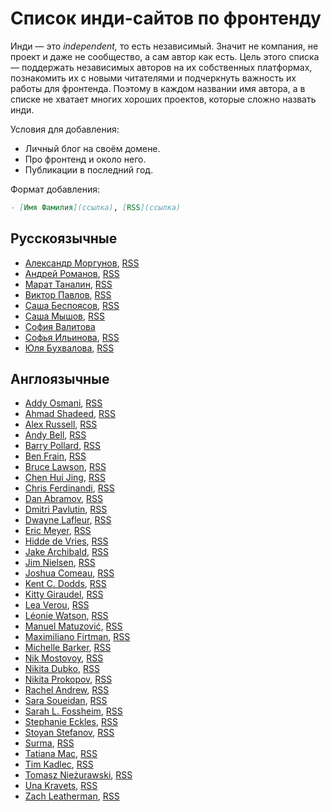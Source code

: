 # Список инди-сайтов по фронтенду

Инди — это _independent,_ то есть независимый. Значит не компания, не проект и даже не сообщество, а сам автор как есть. Цель этого списка — поддержать независимых авторов на их собственных платформах, познакомить их с новыми читателями и подчеркнуть важность их работы для фронтенда. Поэтому в каждом названии имя автора, а в списке не хватает многих хороших проектов, которые сложно назвать инди.

Условия для добавления:

- Личный блог на своём домене.
- Про фронтенд и около него.
- Публикации в последний год.

Формат добавления:

```md
- [Имя Фамилия](ссылка), [RSS](ссылка)
```

## Русскоязычные

- [Александр Моргунов](https://amorgunov.com/), [RSS](https://amorgunov.com/feed/feed.xml)
- [Андрей Романов](https://forweb.dev/ru/blog), [RSS](https://forweb.dev/ru/blog/feed.xml)
- [Марат Таналин](https://tanalin.com/blog/), [RSS](https://tanalin.com/blog/feeds/rss/)
- [Виктор Павлов](https://www.master-web.info/), [RSS](http://feeds2.feedburner.com/master-web)
- [Саша Беспоясов](https://bespoyasov.ru/blog/), [RSS](https://bespoyasov.ru/rss.xml)
- [Саша Мышов](https://defront.ru/), [RSS](https://defront.ru/feed/feed.xml)
- [София Валитова](https://ariarzer.dev/)
- [Софья Ильинова](https://isqua.ru/blog/), [RSS](https://isqua.ru/blog/rss/)
- [Юля Бухвалова](http://css.yoksel.ru/), [RSS](http://css.yoksel.ru/feed.xml)

## Англоязычные

- [Addy Osmani](https://addyosmani.com/), [RSS](https://addyosmani.com/feed.xml)
- [Ahmad Shadeed](https://ishadeed.com/), [RSS](https://ishadeed.com/feed.xml)
- [Alex Russell](https://infrequently.org/), [RSS](https://infrequently.org/feed/)
- [Andy Bell](https://piccalil.li/), [RSS](https://piccalil.li/feed.xml)
- [Barry Pollard](https://www.tunetheweb.com/blog/), [RSS](https://www.tunetheweb.com/rss.xml)
- [Ben Frain](https://benfrain.com/blog/), [RSS](https://benfrain.com/feed)
- [Bruce Lawson](https://www.brucelawson.co.uk/), [RSS](https://www.brucelawson.co.uk/feed/)
- [Chen Hui Jing](https://chenhuijing.com/), [RSS](https://chenhuijing.com/feed.xml)
- [Chris Ferdinandi](https://gomakethings.com/articles/), [RSS](https://gomakethings.com/feed/index.xml)
- [Dan Abramov](https://overreacted.io/), [RSS](https://overreacted.io/rss.xml)
- [Dmitri Pavlutin](https://dmitripavlutin.com/), [RSS](https://dmitripavlutin.com/rss.xml)
- [Dwayne Lafleur](https://www.lafoo.com/), [RSS](https://www.lafoo.com/feed/)
- [Eric Meyer](https://meyerweb.com/), [RSS](https://meyerweb.com/eric/thoughts/feed/)
- [Hidde de Vries](https://hiddedevries.nl/en/blog/), [RSS](https://hiddedevries.nl/rss/full/)
- [Jake Archibald](https://jakearchibald.com/), [RSS](https://jakearchibald.com/posts.rss)
- [Jim Nielsen](https://blog.jim-nielsen.com/), [RSS](https://blog.jim-nielsen.com/feed.xml)
- [Joshua Comeau](https://www.joshwcomeau.com/), [RSS](https://www.joshwcomeau.com/rss.xml)
- [Kent C. Dodds](https://kentcdodds.com/), [RSS](https://kentcdodds.com/blog/rss.xml)
- [Kitty Giraudel](https://kittygiraudel.com/blog/), [RSS](https://kittygiraudel.com/rss)
- [Lea Verou](https://lea.verou.me/), [RSS](https://lea.verou.me/feed/)
- [Léonie Watson](https://tink.uk/), [RSS](https://tink.uk/feed.xml)
- [Manuel Matuzović](https://www.matuzo.at/), [RSS](https://www.matuzo.at/feed_all.xml)
- [Maximiliano Firtman](https://firt.dev/), [RSS](https://firt.dev/feed/feed.xml)
- [Michelle Barker](https://css-irl.info/), [RSS](https://css-irl.info/rss.xml)
- [Nik Mostovoy](https://xnim.me/blog), [RSS](https://xnim.me/atom)
- [Nikita Dubko](https://mefody.dev/), [RSS](https://mefody.dev/feed/rss.xml)
- [Nikita Prokopov](https://tonsky.me/), [RSS](http://tonsky.me/blog/atom.xml)
- [Rachel Andrew](https://rachelandrew.co.uk/archives/), [RSS](https://rachelandrew.co.uk/archives/rss.php)
- [Sara Soueidan](https://www.sarasoueidan.com/blog/), [RSS](https://www.sarasoueidan.com/blog/index.xml)
- [Sarah L. Fossheim](https://fossheim.io/writing/), [RSS](https://fossheim.io/feed.xml)
- [Stephanie Eckles](https://moderncss.dev/), [RSS](https://moderncss.dev//feed/)
- [Stoyan Stefanov](https://www.phpied.com/), [RSS](https://www.phpied.com/feed/)
- [Surma](https://surma.dev/), [RSS](https://surma.dev/index.xml)
- [Tatiana Mac](https://tatianamac.com/), [RSS](https://tatianamac.com/feed/feed.xml)
- [Tim Kadlec](https://timkadlec.com/remembers/), [RSS](https://timkadlec.com/remembers/atom.xml)
- [Tomasz Nieżurawski](https://tomekdev.com/), [RSS](https://tomekdev.com/rss.xml)
- [Una Kravets](https://una.im/), [RSS](https://una.im/feed.xml)
- [Zach Leatherman](https://www.zachleat.com/), [RSS](https://www.zachleat.com/web/feed/)
